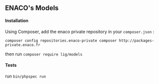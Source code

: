 ## ENACO's Models

#### Installation

Using Composer, add the enaco private repository in your `composer.json` : 

`composer config repositories.enaco-private composer http://packages-private.enaco.fr`

then run `composer require lig/models`

#### Tests

run `bin/phpspec run`
